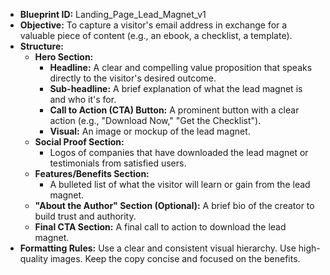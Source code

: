 * **Blueprint ID:** Landing_Page_Lead_Magnet_v1
* **Objective:** To capture a visitor's email address in exchange for a valuable piece of content (e.g., an ebook, a checklist, a template).
* **Structure:**
  * **Hero Section:**
    * **Headline:** A clear and compelling value proposition that speaks directly to the visitor's desired outcome.
    * **Sub-headline:** A brief explanation of what the lead magnet is and who it's for.
    * **Call to Action (CTA) Button:** A prominent button with a clear action (e.g., "Download Now," "Get the Checklist").
    * **Visual:** An image or mockup of the lead magnet.
  * **Social Proof Section:**
    * Logos of companies that have downloaded the lead magnet or testimonials from satisfied users.
  * **Features/Benefits Section:**
    * A bulleted list of what the visitor will learn or gain from the lead magnet.
  * **"About the Author" Section (Optional):** A brief bio of the creator to build trust and authority.
  * **Final CTA Section:** A final call to action to download the lead magnet.
* **Formatting Rules:** Use a clear and consistent visual hierarchy. Use high-quality images. Keep the copy concise and focused on the benefits.
